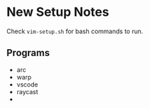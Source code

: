 # New Setup Notes

Check `vim-setup.sh` for bash commands to run.

## Programs

- arc
- warp
- vscode
- raycast
- 